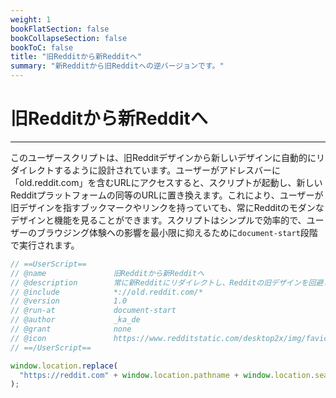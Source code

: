 ```yaml
---
weight: 1
bookFlatSection: false
bookCollapseSection: false
bookToC: false
title: "旧Redditから新Redditへ"
summary: "新Redditから旧Redditへの逆バージョンです。"
---
```


<!--markdownlint-disable MD025 MD033 -->

# 旧Redditから新Redditへ

---

このユーザースクリプトは、旧Redditデザインから新しいデザインに自動的にリダイレクトするように設計されています。ユーザーがアドレスバーに「old.reddit.com」を含むURLにアクセスすると、スクリプトが起動し、新しいRedditプラットフォームの同等のURLに置き換えます。これにより、ユーザーが旧デザインを指すブックマークやリンクを持っていても、常にRedditのモダンなデザインと機能を見ることができます。スクリプトはシンプルで効率的で、ユーザーのブラウジング体験への影響を最小限に抑えるために`document-start`段階で実行されます。

```js
// ==UserScript==
// @name               旧Redditから新Redditへ
// @description        常に新Redditにリダイレクトし、Redditの旧デザインを回避します。
// @include            *://old.reddit.com/*
// @version            1.0
// @run-at             document-start
// @author             _ka_de
// @grant              none
// @icon               https://www.redditstatic.com/desktop2x/img/favicon/apple-icon-76x76.png
// ==/UserScript==

window.location.replace(
  "https://reddit.com" + window.location.pathname + window.location.search,
);
```

